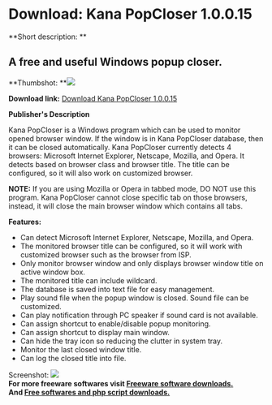 # Download: Kana PopCloser 1.0.0.15

**Short description: **

## A free and useful Windows popup closer.

  
**Thumbshot: **![](http://www.freewarefiles.com/screenshot/kanapopcloser_md.gif)   
  
**Download link:** [Download Kana PopCloser 1.0.0.15](http://freesoftwares.boysofts.com/Kana-PopCloser_program_19024.html)  
  

**Publisher's Description**  
  

Kana PopCloser is a Windows program which can be used to monitor opened
browser window. If the window is in Kana PopCloser database, then it can be
closed automatically. Kana PopCloser currently detects 4 browsers: Microsoft
Internet Explorer, Netscape, Mozilla, and Opera. It detects based on browser
class and browser title. The title can be configured, so it will also work on
customized browser.

**NOTE:** If you are using Mozilla or Opera in tabbed mode, DO NOT use this program. Kana PopCloser cannot close specific tab on those browsers, instead, it will close the main browser window which contains all tabs.

**Features:**

  * Can detect Microsoft Internet Explorer, Netscape, Mozilla, and Opera. 
  * The monitored browser title can be configured, so it will work with customized browser such as the browser from ISP. 
  * Only monitor browser window and only displays browser window title on active window box. 
  * The monitored title can include wildcard. 
  * The database is saved into text file for easy management. 
  * Play sound file when the popup window is closed. Sound file can be customized. 
  * Can play notification through PC speaker if sound card is not available. 
  * Can assign shortcut to enable/disable popup monitoring. 
  * Can assign shortcut to display main window. 
  * Can hide the tray icon so reducing the clutter in system tray. 
  * Monitor the last closed window title. 
  * Can log the closed title into file. 

  
  
Screenshot: ![](http://www.freewarefiles.com/screenshot/kanapopcloser.gif)  
**For more freeware softwares visit [Freeware software downloads.](http://freesoftwares.boysofts.com/)**   
**And [Free softwares and php script downloads.](http://www.boysofts.com/)**

